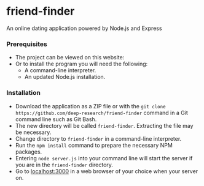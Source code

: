# friend-finder

An online dating application powered by Node.js and Express

### Prerequisites

* The project can be viewed on this website:
* Or to install the program you will need the following:
  * A command-line interpreter.
  * An updated Node.js installation.

### Installation

* Download the application as a ZIP file or with the `git clone https://github.com/deep-research/friend-finder` command in a Git command line such as Git Bash.
* The new directory will be called `friend-finder`. Extracting the file may be necessary.
* Change directory to `friend-finder` in a command-line interpreter.
* Run the `npm install` command to prepare the necessary NPM packages.
* Entering `node server.js` into your command line will start the server if you are in the `friend-finder` directory.
* Go to [localhost:3000](localhost:3000) in a web browser of your choice when your server on.